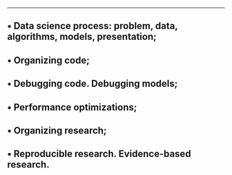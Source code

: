 --------------------------------------------------------------------------------------------
• Data science process: problem, data, algorithms, models, presentation;
----------------------------------------------------------------------------------
• Organizing code;
------------------------------------------------------------------------------------
• Debugging code. Debugging models;
--------------------------------------------------------------------------------------
• Performance optimizations;
----------------------------------------------------------------------------------------
• Organizing research;
------------------------------------------------------------------------
• Reproducible research. Evidence-based research.
-------------------------------------------------------------------------
